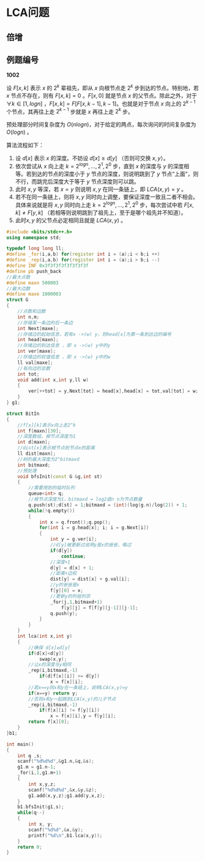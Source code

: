# LCA问题

## 倍增

## 例题编号

**1002**

设 $F[x,k]$ 表示 $x$ 的 $2^k$ 辈祖先，即从 $x$ 向根节点走 $2^k$ 步到达的节点。特别地，若 $x$ 节点不存在，则有 $F[x,k] = 0$ 。$F[x,0]$ 就是节点 $x$ 的父节点。除此之外，对于 $\forall k\in [1,logn]$ ，$F[x,k]=F[F[x,k-1],k-1]$。也就是对于节点 $x$ 向上的 $2^{k-1}$ 个节点，其再往上走 $2^{k-1}$ 步就是 $x$ 再往上走 $2^k$ 步。

预处理部分时间复杂度为 $O(nlogn)$，对于给定的两点，每次询问的时间复杂度为$O(logn)$ 。

算法流程如下：

1. 设 $d[x]$ 表示 $x$ 的深度。不妨设 $d[x]≥d[y]$ （否则可交换 $x,y$）。
2. 依次尝试从 $x$ 向上走 $k=2^{logn},...,2^1,2^0$ 步，直到 $x$ 的深度与 $y$ 的深度相等。若到达的节点的深度小于 $y$ 节点的深度，则说明跳到了 $y$ 节点“上面”，则不行，而跳完后深度大于等于 $y$ 节点深度则可以跳。
3. 此时 $x,y$ 等深，若 $x=y$ 则说明 $x,y$ 在同一条链上，即 $LCA(x,y)=y$ 。
4. 若不在同一条链上，则将 $x,y$ 同时向上调整，要保证深度一致且二者不相会。具体来说就是将 $x,y$ 同时向上走 $k=2^{logn},...,2^1,2^0$ 步，每次尝试中若 $F[x,k]≠F[y,k]$ （若相等则说明跳到了祖先上，至于是哪个祖先并不知道）。
5. 此时$x,y$ 的父节点必定相同且就是 $LCA(x,y)$ 。

```c++
#include <bits/stdc++.h>
using namespace std;

typedef long long ll;
#define _for(i,a,b) for(register int i = (a);i < b;i ++)
#define _rep(i,a,b) for(register int i = (a);i > b;i --)
#define INF 0x3f3f3f3f3f3f3f3f
#define pb push_back
//最大点数
#define maxn 500003
//最大边数
#define maxe 1000003
struct G
{
    //点数和边数
    int n,m;
    //存储某一条边的后一条边 
    int Next[maxe];
    //存储边的起始信息，若有x ->(w) y，则head[x]为第一条到达边的编号 
    int head[maxn];
    //存储边的到达信息 ，即 x ->(w) y中的y 
    int ver[maxe];
    //存储边的权值信息 ，即 x ->(w) y中的w
    ll val[maxe];
    //有向边的总数 
    int tot;
    void add(int x,int y,ll w)
    {
        ver[++tot] = y,Next[tot] = head[x],head[x] = tot,val[tot] = w;
    }
} g1;

struct BitIn
{
	//f[x][k]表示x向上走2^k 
	int f[maxn][30];
	//深度数组，根节点深度为1 
	int d[maxn];
	//dist[x]表示根节点到节点x的距离 
	ll dist[maxn];
	//树的最大深度为2^bitmaxd 
	int bitmaxd;
	//预处理 
	void bfsInit(const G &g,int st)
	{
		//需要用到的临时队列 
		queue<int> q;
		//根节点深度为1，bitmaxd = log2底n n为节点数量 
		q.push(st);d[st] = 1;bitmaxd = (int)(log(g.n)/log(2)) + 1;
		while(!q.empty())
		{
			int x = q.front();q.pop();
			for(int i = g.head[x]; i; i = g.Next[i])
			{
				int y = g.ver[i];
				//d[y]被更新过说明y是x的爸爸，略过 
				if(d[y])
					continue;
				//深度+1 
				d[y] = d[x] + 1;
				//距离+边权 
				dist[y] = dist[x] + g.val[i];
				//y的爸爸是x 
				f[y][0] = x;
				//更新y的列祖列宗 
				_for(j,1,bitmaxd+1)
					f[y][j] = f[f[y][j-1]][j-1];
				q.push(y);
			}
		}
	}
	int lca(int x,int y)
	{
		//确保 d[x]≥d[y] 
		if(d[x]<d[y])
			swap(x,y);
		//让x的深度与y相同 
		_rep(i,bitmaxd,-1)
			if(d[f[x][i]] >= d[y])
				x = f[x][i];
		//若x==y则x和y在一条链上，说明LCA(x,y)=y 
		if(x==y) return y;
		//否则x和y一起跳到LCA(x,y)的儿子节点 
		_rep(i,bitmaxd,-1)
			if(f[x][i] != f[y][i])
				x = f[x][i],y = f[y][i];
		return f[x][0];
	}
}b1;

int main()
{
	int q ,s;
	scanf("%d%d%d",&g1.n,&q,&s);
	g1.m = g1.n-1;
	_for(i,1,g1.m+1)
	{
		int x,y,z;
		scanf("%d%d%d",&x,&y,&z);
		g1.add(x,y,z);g1.add(y,x,z);
	}
	b1.bfsInit(g1,s);
	while(q--)
	{
		int x, y;
		scanf("%d%d",&x,&y);
		printf("%d\n",b1.lca(x,y));
	}
	return 0;
}
```

